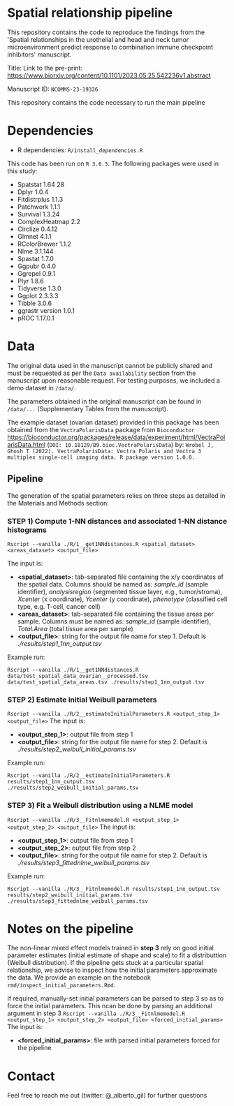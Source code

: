 # Spatial relationship pipeline
This repository contains the code to reproduce the findings from the 'Spatial relationships in the urothelial and head and neck tumor microenvironment predict response to combination immune checkpoint inhibitors' manuscript.

Title: 
Link to the pre-print: https://www.biorxiv.org/content/10.1101/2023.05.25.542236v1.abstract

Manuscript ID: `NCOMMS-23-19326`

This repository contains the code necessary to run the main pipeline

# Dependencies
* R dependencies: `R/install_dependencies.R`

This code has been run on `R 3.6.3`. The following packages were used in this study: 
* Spatstat 1.64 28
* Dplyr 1.0.4
*	Fitdistrplus 1.1.3
*	Patchwork 1.1.1
*	Survival 1.3.24
*	ComplexHeatmap 2.2
*	Circlize 0.4.12
*	Glmnet 4.1.1
*	RColorBrewer 1.1.2
*	Nlme 3.1.144
*	Spastat 1.7.0
*	Ggpubr 0.4.0
*	Ggrepel 0.9.1
*	Plyr 1.8.6
*	Tidyverse 1.3.0
*	Ggplot 2.3.3.3
*	Tibble 3.0.6
*	ggrastr version 1.0.1
*	pROC 1.17.0.1

# Data

The original data used in the manuscript cannot be publicly shared and must be requested as per the `Data availability` section from the manuscript upon reasonable request. For testing purposes, we included a demo dataset in `/data/`. 

The parameters obtained in the original manuscript can be found in `/data/...` (Supplementary Tables from the manuscript).

The example dataset (ovarian dataset) provided in this package has been obtained from the `VectraPolarisData` package from `Bioconductor`
https://bioconductor.org/packages/release/data/experiment/html/VectraPolarisData.html (`DOI: 10.18129/B9.bioc.VectraPolarisData`) by:
`Wrobel J, Ghosh T (2022). VectraPolarisData: Vectra Polaris and Vectra 3 multiplex single-cell imaging data. R package version 1.0.0.`


## Pipeline ##

The generation of the spatial parameters relies on three steps as detailed in the Materials and Methods section: 

### STEP 1) Compute 1-NN distances and associated 1-NN distance histograms 

`Rscript --vanilla ./R/1__get1NNdistances.R <spatial_dataset> <areas_dataset> <output_file>`

The input is: 
* **<spatial_dataset>**: tab-separated file containing the x/y coordinates of the spatial data. Columns should be named as: *sample_id* (sample identifier), *analysisregion* (segmented tissue layer, e.g., tumor/stroma), *Xcenter* (x coordinate), *Ycenter* (y coordinate), *phenotype* (classified cell type, e.g. T-cell, cancer cell)
* **<areas_dataset>**: tab-separated file containing the tissue areas per sample. Columns must be named as: *sample_id* (sample identifier), *Total.Area* (total tissue area per sample)
* **<output_file>**: string for the output file name for step 1. Default is *./results/step1_1nn_output.tsv*

Example run: 

`Rscript --vanilla ./R/1__get1NNdistances.R data/test_spatial_data_ovarian__processed.tsv data/test_spatial_data_areas.tsv ./results/step1_1nn_output.tsv` 


### STEP 2) Estimate initial Weibull parameters

`Rscript --vanilla ./R/2__estimateInitialParameters.R <output_step_1> <output_file>`
The input is: 
* **<output_step_1>**: output file from step 1
* **<output_file>**: string for the output file name for step 2. Default is *./results/step2_weibull_initial_params.tsv*

Example run:

`Rscript --vanilla ./R/2__estimateInitialParameters.R results/step1_1nn_output.tsv ./results/step2_weibull_initial_params.tsv`

### STEP 3) Fit a Weibull distribution using a NLME model

`Rscript --vanilla ./R/3__Fitnlmemodel.R <output_step_1> <output_step_2> <output_file>`
The input is: 
* **<output_step_1>**: output file from step 1
* **<output_step_2>**: output file from step 2
* **<output_file>**: string for the output file name for step 2. Default is *./results/step3_fittednlme_weibull_params.tsv*

Example run:

`Rscript --vanilla ./R/3__Fitnlmemodel.R results/step1_1nn_output.tsv results/step2_weibull_initial_params.tsv  ./results/step3_fittednlme_weibull_params.tsv`

# Notes on the pipeline 

The non-linear mixed effect models trained in **step 3** rely on good initial parameter estimates (initial estimate of shape and scale) to fit a distributtion (Weibull distribution). 
If the pipeline gets stuck at a particular spatial relationship, we advise to inspect how the initial parameters approximate the data. We provide an example on the notebook `rmd/inspect_initial_parameters.Rmd`. 

If required, manually-set initial parameters can be parsed to step 3 so as to force the initial parameters. This ncan be done by parsing an additional argument in step 3
`Rscript --vanilla ./R/3__Fitnlmemodel.R <output_step_1> <output_step_2> <output_file> <forced_initial_params>`
The input is: 
* **<forced_initial_params>**: file with parsed initial parameters forced for the pipeline

# Contact
Feel free to reach me out (twitter: @_alberto_gil) for further questions
